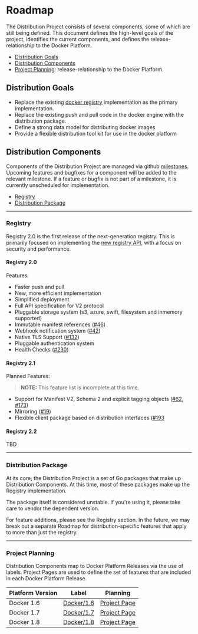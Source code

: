 # Roadmap

The Distribution Project consists of several components, some of which are still being defined. This document defines the high-level goals of the project, identifies the current components, and defines the release-relationship to the Docker Platform.

* [Distribution Goals](#distribution-goals)
* [Distribution Components](#distribution-components)
* [Project Planning](#project-planning): release-relationship to the Docker Platform.

## Distribution Goals

- Replace the existing [docker registry](github.com/docker/docker-registry)
  implementation as the primary implementation.
- Replace the existing push and pull code in the docker engine with the
  distribution package.
- Define a strong data model for distributing docker images
- Provide a flexible distribution tool kit for use in the docker platform

## Distribution Components

Components of the Distribution Project are managed via github [milestones](https://github.com/docker/distribution/milestones). Upcoming
features and bugfixes for a component will be added to the relevant milestone. If a feature or
bugfix is not part of a milestone, it is currently unscheduled for
implementation. 

* [Registry](#registry)
* [Distribution Package](#distribution-package)

***

### Registry

Registry 2.0 is the first release of the next-generation registry. This is primarily
focused on implementing the [new registry
API](https://github.com/docker/distribution/blob/master/docs/spec/api.md), with
a focus on security and performance.

#### Registry 2.0

Features:

- Faster push and pull
- New, more efficient implementation
- Simplified deployment
- Full API specification for V2 protocol
- Pluggable storage system (s3, azure, swift, filesystem and inmemory supported)
- Immutable manifest references ([#46](https://github.com/docker/distribution/issues/46))
- Webhook notification system ([#42](https://github.com/docker/distribution/issues/42))
- Native TLS Support ([#132](https://github.com/docker/distribution/pull/132))
- Pluggable authentication system
- Health Checks ([#230](https://github.com/docker/distribution/pull/230))

#### Registry 2.1

Planned Features:

> **NOTE:** This feature list is incomplete at this time.

- Support for Manifest V2, Schema 2 and explicit tagging objects ([#62](https://github.com/docker/distribution/issues/62), [#173](https://github.com/docker/distribution/issues/173))
- Mirroring ([#19](https://github.com/docker/distribution/issues/19))
- Flexible client package based on distribution interfaces ([#193](https://github.com/docker/distribution/issues/193)

#### Registry 2.2

TBD

***

### Distribution Package 

At its core, the Distribution Project is a set of Go packages that make up
Distribution Components. At this time, most of these packages make up the
Registry implementation. 

The package itself is considered unstable. If you're using it, please take care to vendor the dependent version. 

For feature additions, please see the Registry section. In the future, we may break out a
separate Roadmap for distribution-specific features that apply to more than
just the registry.

***

### Project Planning

Distribution Components map to Docker Platform Releases via the use of labels. Project Pages are used to define the set of features that are included in each Docker Platform Release.

| Platform Version | Label | Planning |
|-----------|------|-----|
| Docker 1.6 |  [Docker/1.6](https://github.com/docker/distribution/labels/docker%2F1.6) | [Project Page](https://github.com/docker/distribution/wiki/docker-1.6-Project-Page) |
| Docker 1.7|  [Docker/1.7](https://github.com/docker/distribution/labels/docker%2F1.7) | [Project Page](https://github.com/docker/distribution/wiki/docker-1.7-Project-Page) |
| Docker 1.8|  [Docker/1.8](https://github.com/docker/distribution/labels/docker%2F1.8) | [Project Page](https://github.com/docker/distribution/wiki/docker-1.8-Project-Page) |


